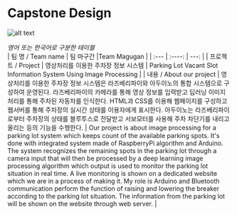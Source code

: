 # Capstone Design

![alt text](https://github.com/tombeom/magugan/blob/main/TeamMemberProfile.png)

*영어 또는 한국어로 구분한 테이블* <br>
| 팀 명 / Team name    | 팀 마구간 |Team Magugan     |
| :---        |    :----:   |          ---: |
| 프로젝트 / Project | 영상처리를 이용한 주차장 정보 시스템       | Parking Lot Vacant Slot Information System Using Image Processing |
| 내용 / About our project   | 영상처리를 이용한 주차장 정보 시스템은 라즈베리파이와 아두이노의 통합 시스템으로 구성하여 운영된다. 라즈베리파이의 카메라를 통해 영상 정보를 입력받고 딥러닝 이미지 처리를 통해 주차된 자동차를 인식한다. HTML과 CSS를 이용해 웹페이지를 구성하고 웹서버를 통해 주차장의 실시간 상태를 이용자에게 표시한다. 아두이노는 라즈베리파이로부터 주차장의 상태를 블루투스로 전달받고 서보모터를 사용해 주차 차단기를 내리고 올리는 등의 기능을 수행한다. | Our project is about image processing for a parking lot system which keeps count of the available parking spots. It's done with integrated system made of RaspberryPi algorithm and Arduino. The system recognizes the remaining spots in the parking lot through a camera input that will then be processed by a deep learning image processing algorithm which output is used to monitor the parking lot situation in real time. A live monitoring is shown on a dedicated website which we are in a process of making it. My role is Arduino and Bluetooth communication perform the function of raising and lowering the breaker according to the parking lot situation. The information from the parking lot will be shown on the website through web server. |
